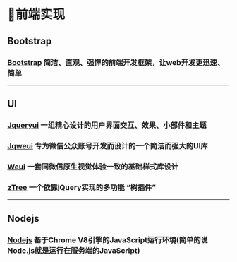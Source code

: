#  📑前端实现

## Bootstrap

### [Bootstrap](https://www.bootcss.com/) 简洁、直观、强悍的前端开发框架，让web开发更迅速、简单

***

## UI

### [Jqueryui](http://jqueryui.com/) 一组精心设计的用户界面交互、效果、小部件和主题

### [Jqweui](https://jqweui.cn/) 专为微信公众账号开发而设计的一个简洁而强大的UI库

### [Weui](https://weui.io/) 一套同微信原生视觉体验一致的基础样式库设计

### [zTree](http://www.treejs.cn/v3/main.php#_zTreeInfo) 一个依靠jQuery实现的多功能 “树插件”

***

## Nodejs

### [Nodejs](https://nodejs.org/zh-cn/) 基于Chrome V8引擎的JavaScript运行环境(简单的说Node.js就是运行在服务端的JavaScript)
